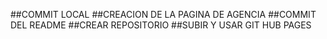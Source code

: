 ##COMMIT LOCAL
##CREACION DE LA PAGINA DE AGENCIA
##COMMIT DEL README
##CREAR REPOSITORIO
##SUBIR Y USAR GIT HUB PAGES